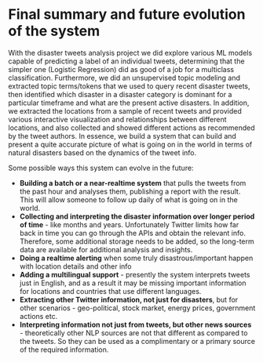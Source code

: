 # Final summary and future evolution of the system

With the disaster tweets analysis project we did explore various ML models
capable of predicting a label of an individual tweets, determining that the simpler one
(Logistic Regression) did as good of a job for a multiclass classification. Furthermore,
we did an unsupervised topic modeling and extracted topic terms/tokens that we used to
query recent disaster tweets, then identified which disaster in a disaster category is 
dominant for a particular timeframe and what are the present active disasters. In addition,
we extracted the locations from a sample of recent tweets and provided various interactive
visualization and relationships between different locations, and also collected and showed
different actions as recommended by the tweet authors. In essence, we build a system
that can build and present a quite accurate picture of what is going on in the world in terms
of natural disasters based on the dynamics of the tweet info.

Some possible ways this system can evolve in the future: 
- __Building a batch or a near-realtime system__ that pulls the tweets from the past hour and
analyses them, publishing a report with the result. This will allow someone to follow up
daily of what is going on in the world.
- __Collecting and interpreting the disaster information over longer period of time__ - like months and
years. Unfortunately Twitter limits how far back in time you can go through the APIs and obtain the
relevant info. Therefore, some additional storage needs to be added, so the long-term data are available
for additional analysis and insights. 
- __Doing a realtime alerting__ when some truly disastrous/important happen with location details and other info
- __Adding a multilingual support__ - presently the system interprets tweets just in English,
and as a result it may be missing important information for locations and countries that 
use different languages.
- __Extracting other Twitter information, not just for disasters__, but for other scenarios -
geo-political, stock market, energy prices, government actions etc. 
- __Interpreting information not just from tweets, but other news sources__ - theoretically
other NLP sources are not that different as compared to the tweets. So they can be used as
a complimentary or a primary source of the required information.
